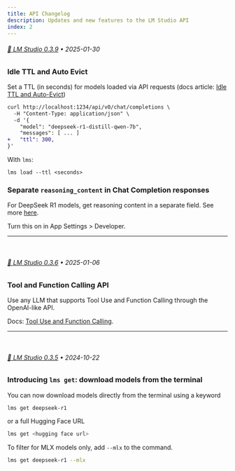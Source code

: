 ```yaml
---
title: API Changelog
description: Updates and new features to the LM Studio API
index: 2
---
```


###### [👾 LM Studio 0.3.9](blog/lmstudio-v0.3.9) • 2025-01-30

### Idle TTL and Auto Evict

Set a TTL (in seconds) for models loaded via API requests (docs article: [Idle TTL and Auto-Evict](/docs/api/ttl-and-auto-evict))

```diff
curl http://localhost:1234/api/v0/chat/completions \
  -H "Content-Type: application/json" \
  -d '{
    "model": "deepseek-r1-distill-qwen-7b",
    "messages": [ ... ]
+   "ttl": 300,
}'
```

With `lms`:

```
lms load --ttl <seconds>
```

### Separate `reasoning_content` in Chat Completion responses

For DeepSeek R1 models, get reasoning content in a separate field. See more [here](/blog/lmstudio-v0.3.9#separate-reasoningcontent-in-chat-completion-responses).

Turn this on in App Settings > Developer.

---

<br>

###### [👾 LM Studio 0.3.6](blog/lmstudio-v0.3.6) • 2025-01-06

### Tool and Function Calling API

Use any LLM that supports Tool Use and Function Calling through the OpenAI-like API.

Docs: [Tool Use and Function Calling](/docs/api/tools).

---

<br>

###### [👾 LM Studio 0.3.5](blog/lmstudio-v0.3.5) • 2024-10-22

### Introducing `lms get`: download models from the terminal

You can now download models directly from the terminal using a keyword

```bash
lms get deepseek-r1
```

or a full Hugging Face URL

```bash
lms get <hugging face url>
```

To filter for MLX models only, add `--mlx` to the command.

```bash
lms get deepseek-r1 --mlx
```
